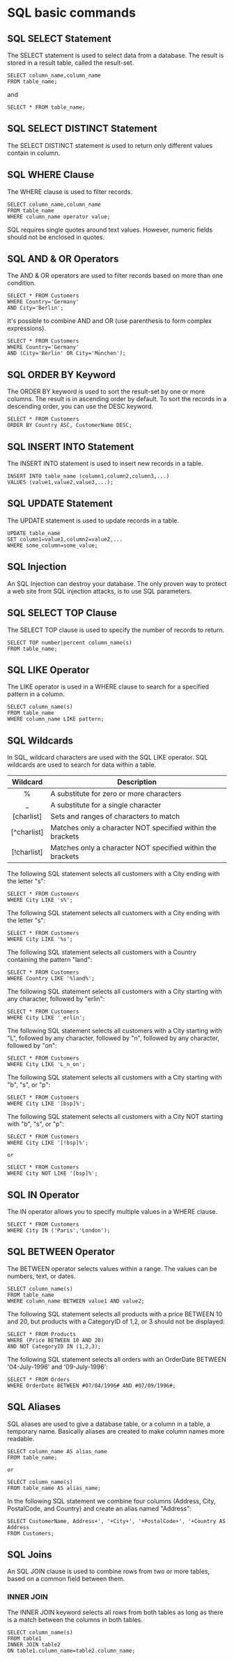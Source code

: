 # SQL basic commands

## SQL SELECT Statement

The SELECT statement is used to select data from a database.
The result is stored in a result table, called the result-set.

```
SELECT column_name,column_name
FROM table_name;
```
and
```
SELECT * FROM table_name;
```

## SQL SELECT DISTINCT Statement

The SELECT DISTINCT statement is used to return only different values contain in column.

## SQL WHERE Clause

The WHERE clause is used to filter records.
```
SELECT column_name,column_name
FROM table_name
WHERE column_name operator value;
```
SQL requires single quotes around text values. However, numeric fields should not be enclosed in quotes.

## SQL AND & OR Operators

The AND & OR operators are used to filter records based on more than one condition.
```
SELECT * FROM Customers
WHERE Country='Germany'
AND City='Berlin';
```
It's possible to combine AND and OR (use parenthesis to form complex expressions).
```
SELECT * FROM Customers
WHERE Country='Germany'
AND (City='Berlin' OR City='München');
```

## SQL ORDER BY Keyword

The ORDER BY keyword is used to sort the result-set by one or more columns.
The result is in ascending order by default. To sort the records in a descending order, you can use the DESC keyword.
```
SELECT * FROM Customers
ORDER BY Country ASC, CustomerName DESC;
```

## SQL INSERT INTO Statement

The INSERT INTO statement is used to insert new records in a table.
```
INSERT INTO table_name (column1,column2,column3,...)
VALUES (value1,value2,value3,...);
```

## SQL UPDATE Statement

The UPDATE statement is used to update records in a table.
```
UPDATE table_name
SET column1=value1,column2=value2,...
WHERE some_column=some_value;
```

## SQL Injection

An SQL Injection can destroy your database.
The only proven way to protect a web site from SQL injection attacks, is to use SQL parameters.

##  SQL SELECT TOP Clause

The SELECT TOP clause is used to specify the number of records to return.
```
SELECT TOP number|percent column_name(s)
FROM table_name;
```

## SQL LIKE Operator

The LIKE operator is used in a WHERE clause to search for a specified pattern in a column.
```
SELECT column_name(s)
FROM table_name
WHERE column_name LIKE pattern;
```

## SQL Wildcards

In SQL, wildcard characters are used with the SQL LIKE operator. SQL wildcards are used to search for data within a table.

|Wildcard|Description|
|:---------:|-----------|
|     %     |A substitute for zero or more characters|
|     _     |A substitute for a single character|
|[charlist] |Sets and ranges of characters to match|
|[^charlist]|Matches only a character NOT specified within the brackets|
|[!charlist]|Matches only a character NOT specified within the brackets|


The following SQL statement selects all customers with a City ending with the letter "s":
```
SELECT * FROM Customers
WHERE City LIKE 's%';
```
The following SQL statement selects all customers with a City ending with the letter "s":
```
SELECT * FROM Customers
WHERE City LIKE '%s';
```
The following SQL statement selects all customers with a Country containing the pattern "land":
```
SELECT * FROM Customers
WHERE Country LIKE '%land%';
```
The following SQL statement selects all customers with a City starting with any character, followed by "erlin":
```
SELECT * FROM Customers
WHERE City LIKE '_erlin';
```
The following SQL statement selects all customers with a City starting with "L", followed by any character, followed by "n", followed by any character, followed by "on":
```
SELECT * FROM Customers
WHERE City LIKE 'L_n_on';
```
The following SQL statement selects all customers with a City starting with "b", "s", or "p":
```
SELECT * FROM Customers
WHERE City LIKE '[bsp]%';
```
The following SQL statement selects all customers with a City NOT starting with "b", "s", or "p":
```
SELECT * FROM Customers
WHERE City LIKE '[!bsp]%';

or

SELECT * FROM Customers
WHERE City NOT LIKE '[bsp]%';
```

## SQL IN Operator

The IN operator allows you to specify multiple values in a WHERE clause.
```
SELECT * FROM Customers
WHERE City IN ('Paris','London');
```

## SQL BETWEEN Operator

The BETWEEN operator selects values within a range. The values can be numbers, text, or dates.
```
SELECT column_name(s)
FROM table_name
WHERE column_name BETWEEN value1 AND value2;
```
The following SQL statement selects all products with a price BETWEEN 10 and 20, but products with a CategoryID of 1,2, or 3 should not be displayed:
```
SELECT * FROM Products
WHERE (Price BETWEEN 10 AND 20)
AND NOT CategoryID IN (1,2,3);
```
The following SQL statement selects all orders with an OrderDate BETWEEN '04-July-1996' and '09-July-1996':
```
SELECT * FROM Orders
WHERE OrderDate BETWEEN #07/04/1996# AND #07/09/1996#;
```

## SQL Aliases

SQL aliases are used to give a database table, or a column in a table, a temporary name. Basically aliases are created to make column names more readable.
```
SELECT column_name AS alias_name
FROM table_name;

or

SELECT column_name(s)
FROM table_name AS alias_name;
```
In the following SQL statement we combine four columns (Address, City, PostalCode, and Country) and create an alias named "Address":
```
SELECT CustomerName, Address+', '+City+', '+PostalCode+', '+Country AS Address
FROM Customers;
```

## SQL Joins

An SQL JOIN clause is used to combine rows from two or more tables, based on a common field between them.

### INNER JOIN

The INNER JOIN keyword selects all rows from both tables as long as there is a match between the columns in both tables.
```
SELECT column_name(s)
FROM table1
INNER JOIN table2
ON table1.column_name=table2.column_name;
```
